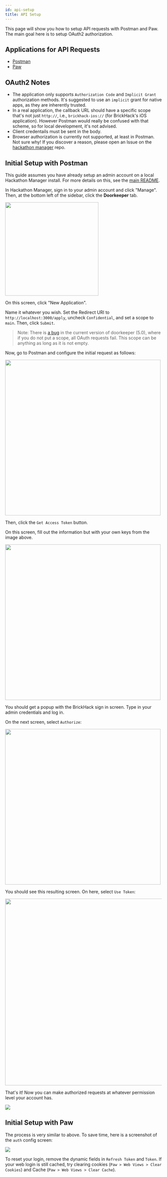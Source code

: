 ```yaml
---
id: api-setup
title: API Setup
---
```


This page will show you how to setup API requests with Postman and Paw. The main goal here is to setup OAuth2 authorization. 

## Applications for API Requests
- [Postman](#initial-setup-with-postman)
- [Paw](#initial-setup-with-paw)

## OAuth2 Notes

- The application only supports `Authorization Code` and `Implicit Grant` authorization methods. It's suggested to use an `implicit` grant for native apps, as they are inherently trusted. 
- In a real application, the callback URL should have a specific scope that's not just `http://`, i.e., `brickhack-ios://` (for BrickHack's iOS application). However Postman would really be confused with that scheme, so for local development, it's not advised.
- Client credentails must be sent in the body.
- Browser authorization is currently not supported, at least in Postman. Not sure why! If you discover a reason, please open an Issue on the [hackathon manager](https://github.com/codeRIT/hackathon-manager) repo.

## Initial Setup with Postman

This guide assumes you have already setup an admin account on a local Hackathon Manager install. For more details on this, see the [main README](https://github.com/codeRIT/hackathon-manager#local-development).

In Hackathon Manager, sign in to your admin account and click "Manage". Then, at the bottom left of the sidebar, click the **Doorkeeper** tab.

<img src="assets/api-setup/doorkeeper.png" width="300px" />

On this screen, click "New Application". 

Name it whatever you wish. Set the Redirect URI to `http://localhost:3000/apply`, uncheck `Confidential`, and set a scope to `main`. Then, click `Submit`.

> Note: There is [a bug](https://github.com/doorkeeper-gem/doorkeeper/issues/1307) in the current version of doorkeeper (5.0), where if you do not put a scope, all OAuth requests fail. This scope can be anything as long as it is not empty.

Now, go to Postman and configure the initial request as follows:

<img src="assets/api-setup/postman1.png" width="500px" />

Then, click the `Get Access Token` button.

On this screen, fill out the information but with your own keys from the image above.

<img src="assets/api-setup/postman2.png" width="500px" />

You should get a popup with the BrickHack sign in screen. Type in your admin credentials and log in.

On the next screen, select `Authorize`:

<img src="assets/api-setup/postman3.png" width="500px" />

You should see this resulting screen. On here, select `Use Token`:

<img src="assets/api-setup/postman4.png" width="600px" />

That's it! Now you can make authorized requests at whatever permission level your account has.

<img src="assets/api-setup/postman5.png" />


## Initial Setup with Paw

The process is very similar to above. To save time, here is a screenshot of the `auth` config screen:

<img src="assets/api-setup/paw1.png" />

To reset your login, remove the dynamic fields in `Refresh Token` and `Token`. If your web login is still cached, try clearing cookies (`Paw > Web Views > Clear Cookies`) and Cache (`Paw > Web Views > Clear Cache`). 



